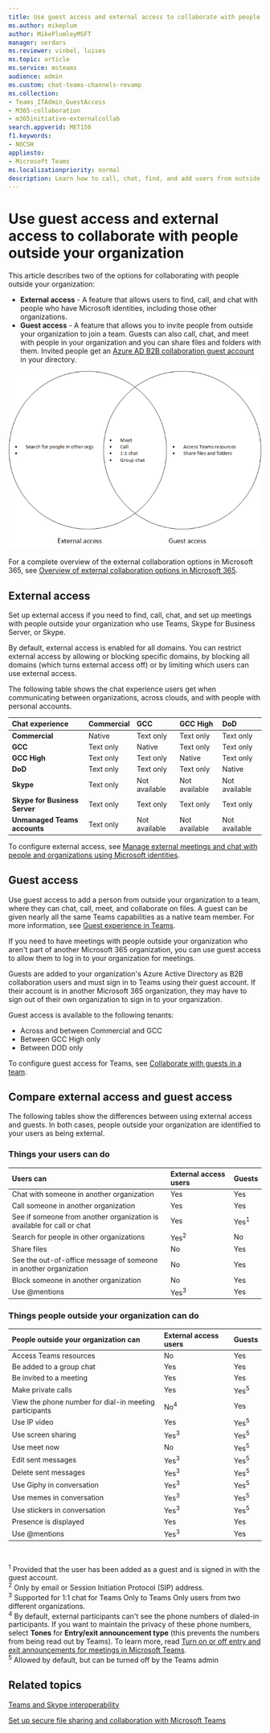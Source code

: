 ```yaml
---
title: Use guest access and external access to collaborate with people outside your organization
ms.author: mikeplum
author: MikePlumleyMSFT
manager: serdars
ms.reviewer: vinbel, luises
ms.topic: article
ms.service: msteams
audience: admin
ms.custom: chat-teams-channels-revamp
ms.collection: 
- Teams_ITAdmin_GuestAccess
- M365-collaboration
- m365initiative-externalcollab
search.appverid: MET150
f1.keywords:
- NOCSH
appliesto: 
- Microsoft Teams
ms.localizationpriority: normal
description: Learn how to call, chat, find, and add users from outside the organization in Microsoft Teams using external access and guest access.
---
```


# Use guest access and external access to collaborate with people outside your organization

This article describes two of the options for collaborating with people outside your organization:

- **External access** - A feature that allows users to find, call, and chat with people who have Microsoft identities, including those other organizations.
- **Guest access** - A feature that allows you to invite people from outside your organization to join a team. Guests can also call, chat, and meet with people in your organization and you can share files and folders with them. Invited people get an [Azure AD B2B collaboration guest account](/azure/active-directory/external-identities/what-is-b2b) in your directory.

![Venn diagram of features in guest access and external access.](media/guest-external-access-venn.png)

For a complete overview of the external collaboration options in Microsoft 365, see [Overview of external collaboration options in Microsoft 365](/microsoft-365/enterprise/external-guest-access).

## External access

Set up external access if you need to find, call, chat, and set up meetings with people outside your organization who use Teams, Skype for Business Server, or Skype.

By default, external access is enabled for all domains. You can restrict external access by allowing or blocking specific domains, by blocking all domains (which turns external access off) or by limiting which users can use external access.

The following table shows the chat experience users get when communicating between organizations, across clouds, and with people with personal accounts.

|Chat experience|Commercial|GCC|GCC High|DoD|
|:---|:---------|:--|:-------|:--|
|**Commercial**|Native|Text only|Text only|Text only|
|**GCC**|Text only|Native|Text only|Text only|
|**GCC High**|Text only|Text only|Native|Text only|
|**DoD**|Text only|Text only|Text only|Native|
|**Skype**|Text only|Not available|Not available|Not available|
|**Skype for Business Server**|Text only|Text only|Text only|Text only|
|**Unmanaged Teams accounts**|Text only|Not available|Not available|Not available|

To configure external access, see [Manage external meetings and chat with people and organizations using Microsoft identities](trusted-organizations-external-meetings-chat.md).

## Guest access

Use guest access to add a person from outside your organization to a team, where they can chat, call, meet, and collaborate on files. A guest can be given nearly all the same Teams capabilities as a native team member. For more information, see [Guest experience in Teams](guest-experience.md).

If you need to have meetings with people outside your organization who aren't part of another Microsoft 365 organization, you can use guest access to allow them to log in to your organization for meetings.

Guests are added to your organization's Azure Active Directory as B2B collaboration users and must sign in to Teams using their guest account. If their account is in another Microsoft 365 organization, they may have to sign out of their own organization to sign in to your organization.

Guest access is available to the following tenants:

- Across and between Commercial and GCC
- Between GCC High only
- Between DOD only

To configure guest access for Teams, see [Collaborate with guests in a team](/microsoft-365/solutions/collaborate-as-team).

## Compare external access and guest access

The following tables show the differences between using external access and guests. In both cases, people outside your organization are identified to your users as being external.

### Things your users can do

| Users can | External access users | Guests |
|:---------|:-----------------------|:--------------------|
| Chat with someone in another organization | Yes | Yes |
| Call someone in another organization | Yes | Yes |
| See if someone from another organization is available for call or chat | Yes | Yes<sup>1</sup> |
| Search for people in other organizations | Yes<sup>2</sup> | No |
| Share files | No | Yes |
| See the out-of-office message of someone in another organization | No | Yes |
| Block someone in another organization  | No | Yes |
| Use @mentions | Yes<sup>3</sup> | Yes |

### Things people outside your organization can do

| People outside your organization can | External access users | Guests |
|:---------|:-----------------------|:--------------------|
| Access Teams resources | No | Yes |
| Be added to a group chat | Yes | Yes |
| Be invited to a meeting | Yes | Yes |
| Make private calls | Yes | Yes<sup>5</sup> |
| View the phone number for dial-in meeting participants | No<sup>4</sup> | Yes |
| Use IP video | Yes | Yes<sup>5</sup> |
| Use screen sharing | Yes<sup>3</sup> | Yes<sup>5</sup> |
| Use meet now | No | Yes<sup>5</sup> |
| Edit sent messages | Yes<sup>3</sup> | Yes<sup>5</sup> |
| Delete sent messages | Yes<sup>3</sup> | Yes<sup>5</sup> |
| Use Giphy in conversation | Yes<sup>3</sup> | Yes<sup>5</sup> |
| Use memes in conversation | Yes<sup>3</sup> | Yes<sup>5</sup> |
| Use stickers in conversation | Yes<sup>3</sup> | Yes<sup>5</sup> |
| Presence is displayed | Yes | Yes |
| Use @mentions | Yes<sup>3</sup> | Yes |

<br>

<sup>1</sup> Provided that the user has been added as a guest and is signed in with the guest account.<br>
<sup>2</sup> Only by email or Session Initiation Protocol (SIP) address.<br>
<sup>3</sup> Supported for 1:1 chat for Teams Only to Teams Only users from two different organizations. <br>
<sup>4</sup> By default, external participants can't see the phone numbers of dialed-in participants. If you want to maintain the privacy of these phone numbers, select **Tones** for **Entry/exit announcement type** (this prevents the numbers from being read out by Teams). To learn more, read [Turn on or off entry and exit announcements for meetings in Microsoft Teams](turn-on-or-off-entry-and-exit-announcements-for-meetings-in-teams.md). <br>
<sup>5</sup> Allowed by default, but can be turned off by the Teams admin


## Related topics

[Teams and Skype interoperability](teams-skype-interop.md)

[Set up secure file sharing and collaboration with Microsoft Teams](/microsoft-365/solutions/setup-secure-collaboration-with-teams)